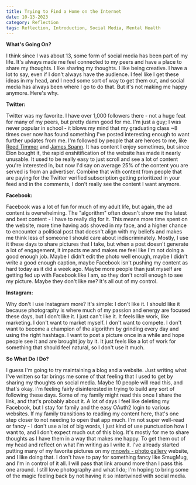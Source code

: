 ```yaml
---
title: Trying to Find a Home on the Internet
date: 10-13-2023
category: Reflection
tags: Reflection, Introduction, Social Media, Mental Health
---
```


**What's Going On?**

I think since I was about 13, some form of social media has been part of my life. It's always made me feel connected to my peers and have a place to share my thoughts. I like sharing my thoughts. I like being creative. I have a lot to say, even if I don't always have the audience. I feel like I get these ideas in my head, and I need some sort of way to get them out, and social media has always been where I go to do that. But it's not making me happy anymore. Here's why.

**Twitter:**

Twitter was my favorite. I have over 1,000 followers there - not a huge feat for many of my peers, but pretty damn good for me. I'm just a guy; I was never popular in school - it blows my mind that my graduating class ~8 times over now has found something I've posted interesting enough to want further updates from me. I'm followed by people that are heroes to me, like [Reed Timmer](https://twitter.com/reedtimmeraccu) and [James Spann](https://twitter.com/spann). It has content I enjoy sometimes, but since Elon bought it, the rapid enshitification of the website has made it nearly unusable. It used to be really easy to just scroll and see a lot of content you're interested in, but now I'd say on average 25% of the content you are served is from an advertiser. Combine that with content from people that are paying for the Twitter verified subscription getting prioritized in your feed and in the comments, I don't really see the content I want anymore.

**Facebook:**

Facebook was a lot of fun for much of my adult life, but again, the ad content is overwhelming. The "algorithm" often doesn't show me the latest and best content - I have to really dig for it. This means more time spent on the website, more time having ads shoved in my face, and a higher chance to encounter a political post that doesn't align with my beliefs and makes me think less of someone I should care about indiscriminately. Mostly, I use it these days to share pictures that I take, but when a post doesn't generate a lot of engagement, it impacts me and makes me feel like I'm not doing a good enough job. Maybe I didn't edit the photo well enough, maybe I didn't write a good enough caption, maybe Facebook isn't pushing my content as hard today as it did a week ago. Maybe more people than just myself are getting fed up with Facebook like I am, so they don't scroll enough to see my picture. Maybe they don't like me? It's all out of my control.

**Instagram:**

Why don't I use Instagram more? It's simple: I don't like it. I should like it because photography is where much of my passion and energy are focused these days, but I don't like it. I just can't like it. It feels like work, like marketing. I don't want to market myself. I don't want to compete. I don't want to become a champion of the algorithm by grinding every day and using the right hashtags. I want to post a picture once in a while and hope people see it and are brought joy by it. It just feels like a lot of work for something that should feel natural, so I don't use it much.

**So What Do I Do?**

I guess I'm going to try maintaining a blog and a website. Just writing what I've written so far brings me some of that feeling that I used to get by sharing my thoughts on social media. Maybe 10 people will read this, and that's okay. I'm feeling fairly disinterested in trying to build any sort of following these days. Some of my family might read this once I share the link, and that's probably about it. A lot of days I feel like deleting my Facebook, but I stay for family and the easy OAuth2 login to various websites. If my family transitions to reading my content here, that's one step closer to not needing to open that app much. I'm not super well-read or fancy - I don't use a lot of big words, I just kind of use punctuation how I want to, and I don't expect much out of this blog. It's mostly for me to share thoughts as I have them in a way that makes me happy. To get them out of my head and reflect on what I'm writing as I write it. I've already started putting many of my favorite pictures on my [mnowls - photo gallery](https://mnowls.com/photos.html) website, and I like doing that. I don't have to pay for something fancy like SmugMug, and I'm in control of it all. I will pass that link around more than I pass this one around. I still love photography and what I do; I'm hoping to bring some of the magic feeling back by not having it so intertwined with social media.
